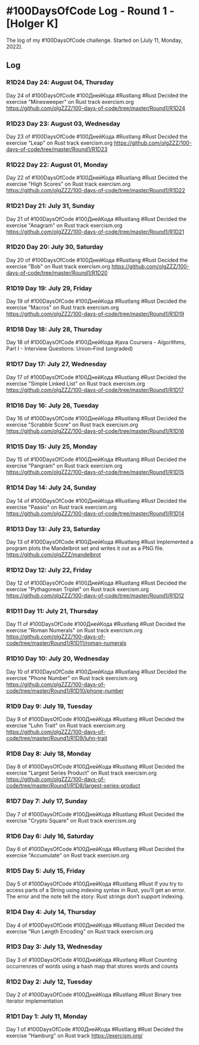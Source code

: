 # #100DaysOfCode Log - Round 1 - [Holger K]

The log of my #100DaysOfCode challenge. Started on [July 11, Monday, 2022].

## Log









### R1D24 Day 24: August 04, Thursday
Day 24 of #100DaysOfCode #100ДнейКода #Rustlang #Rust
Decided the exercise "Minesweeper" on Rust track exercism.org
https://github.com/olgZZZ/100-days-of-code/tree/master/Round1/R1D24

### R1D23 Day 23: August 03, Wednesday
Day 23 of #100DaysOfCode #100ДнейКода #Rustlang #Rust
Decided the exercise "Leap" on Rust track exercism.org
https://github.com/olgZZZ/100-days-of-code/tree/master/Round1/R1D23

### R1D22 Day 22: August 01, Monday
Day 22 of #100DaysOfCode #100ДнейКода #Rustlang #Rust
Decided the exercise "High Scores" on Rust track exercism.org
https://github.com/olgZZZ/100-days-of-code/tree/master/Round1/R1D22

### R1D21 Day 21: July 31, Sunday
Day 21 of #100DaysOfCode #100ДнейКода #Rustlang #Rust
Decided the exercise "Anagram" on Rust track exercism.org
https://github.com/olgZZZ/100-days-of-code/tree/master/Round1/R1D21

### R1D20 Day 20: July 30, Saturday
Day 20 of #100DaysOfCode #100ДнейКода #Rustlang #Rust
Decided the exercise "Bob" on Rust track exercism.org
https://github.com/olgZZZ/100-days-of-code/tree/master/Round1/R1D20

### R1D19 Day 19: July 29, Friday
Day 19 of #100DaysOfCode #100ДнейКода #Rustlang #Rust
Decided the exercise "Macros" on Rust track exercism.org
https://github.com/olgZZZ/100-days-of-code/tree/master/Round1/R1D19

### R1D18 Day 18: July 28, Thursday
Day 18 of #100DaysOfCode #100ДнейКода #java
Coursera - Algorithms, Part I - Interview Questions: Union–Find (ungraded)

### R1D17 Day 17: July 27, Wednesday
Day 17 of #100DaysOfCode #100ДнейКода #Rustlang #Rust
Decided the exercise "Simple Linked List" on Rust track exercism.org
https://github.com/olgZZZ/100-days-of-code/tree/master/Round1/R1D17

### R1D16 Day 16: July 26, Tuesday
Day 16 of #100DaysOfCode #100ДнейКода #Rustlang #Rust
Decided the exercise "Scrabble Score" on Rust track exercism.org
https://github.com/olgZZZ/100-days-of-code/tree/master/Round1/R1D16

### R1D15 Day 15: July 25, Monday
Day 15 of #100DaysOfCode #100ДнейКода #Rustlang #Rust
Decided the exercise "Pangram" on Rust track exercism.org
https://github.com/olgZZZ/100-days-of-code/tree/master/Round1/R1D15

### R1D14 Day 14: July 24, Sunday
Day 14 of #100DaysOfCode #100ДнейКода #Rustlang #Rust
Decided the exercise "Paasio" on Rust track exercism.org
https://github.com/olgZZZ/100-days-of-code/tree/master/Round1/R1D14

### R1D13 Day 13: July 23, Saturday
Day 13 of #100DaysOfCode #100ДнейКода #Rustlang #Rust
Implemented a program plots the Mandelbrot set and writes it out as a PNG file.
https://github.com/olgZZZ/mandelbrot

### R1D12 Day 12: July 22, Friday
Day 12 of #100DaysOfCode #100ДнейКода #Rustlang #Rust
Decided the exercise "Pythagorean Triplet" on Rust track exercism.org
https://github.com/olgZZZ/100-days-of-code/tree/master/Round1/R1D12

### R1D11 Day 11: July 21, Thursday
Day 11 of #100DaysOfCode #100ДнейКода #Rustlang #Rust
Decided the exercise "Roman Numerals" on Rust track exercism.org
https://github.com/olgZZZ/100-days-of-code/tree/master/Round1/R1D11/roman-numerals

### R1D10 Day 10: July 20, Wednesday
Day 10 of #100DaysOfCode #100ДнейКода #Rustlang #Rust
Decided the exercise "Phone Number" on Rust track exercism.org
https://github.com/olgZZZ/100-days-of-code/tree/master/Round1/R1D10/phone-number

### R1D9 Day 9: July 19, Tuesday
Day 9 of #100DaysOfCode #100ДнейКода #Rustlang #Rust
Decided the exercise "Luhn Trait" on Rust track exercism.org
https://github.com/olgZZZ/100-days-of-code/tree/master/Round1/R1D9/luhn-trait

### R1D8 Day 8: July 18, Monday
Day 8 of #100DaysOfCode #100ДнейКода #Rustlang #Rust
Decided the exercise "Largest Series Product" on Rust track exercism.org
https://github.com/olgZZZ/100-days-of-code/tree/master/Round1/R1D8/largest-series-product 

### R1D7 Day 7: July 17, Sunday
Day 7 of #100DaysOfCode #100ДнейКода #Rustlang #Rust
Decided the exercise "Crypto Square" on Rust track exercism.org 

### R1D6 Day 6: July 16, Saturday
Day 6 of #100DaysOfCode #100ДнейКода #Rustlang #Rust
Decided the exercise "Accumulate" on Rust track exercism.org 

### R1D5 Day 5: July 15, Friday
Day 5 of #100DaysOfCode #100ДнейКода #Rustlang #Rust
If you try to access parts of a String using indexing syntax in Rust, you’ll get an error. The error and the note tell the story: Rust strings don’t support indexing. 

### R1D4 Day 4: July 14, Thursday 
Day 4 of #100DaysOfCode #100ДнейКода #Rustlang #Rust
Decided the exercise "Run Length Encoding" on Rust track exercism.org 

### R1D3 Day 3: July 13, Wednesday 
Day 3 of #100DaysOfCode #100ДнейКода #Rustlang #Rust
Counting occurrences of words using a hash map that stores words and counts

### R1D2 Day 2: July 12, Tuesday 
Day 2 of #100DaysOfCode #100ДнейКода #Rustlang #Rust
Binary tree iterator implementation

### R1D1 Day 1: July 11, Monday 
Day 1 of #100DaysOfCode #100ДнейКода #Rustlang #Rust
Decided the exercise "Hamburg" on Rust track https://exercism.org/ 


